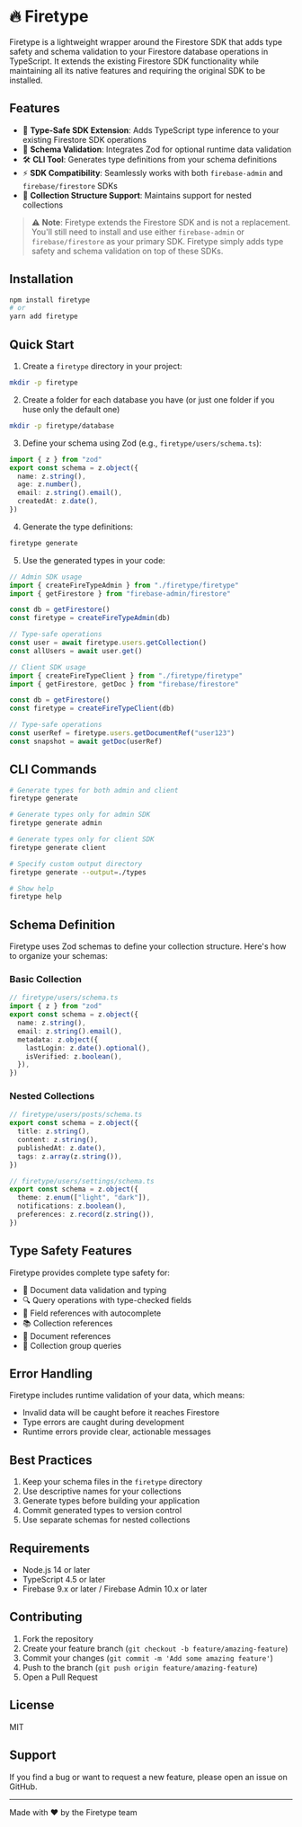 # 🔥 Firetype

Firetype is a lightweight wrapper around the Firestore SDK that adds type safety and schema validation to your Firestore database operations in TypeScript. It extends the existing Firestore SDK functionality while maintaining all its native features and requiring the original SDK to be installed.

## Features

- 🎯 **Type-Safe SDK Extension**: Adds TypeScript type inference to your existing Firestore SDK operations
- 🔄 **Schema Validation**: Integrates Zod for optional runtime data validation
- 🛠️ **CLI Tool**: Generates type definitions from your schema definitions
- ⚡ **SDK Compatibility**: Seamlessly works with both `firebase-admin` and `firebase/firestore` SDKs
- 📁 **Collection Structure Support**: Maintains support for nested collections

> ⚠️ **Note**: Firetype extends the Firestore SDK and is not a replacement. You'll still need to install and use either `firebase-admin` or `firebase/firestore` as your primary SDK. Firetype simply adds type safety and schema validation on top of these SDKs.

## Installation

```bash
npm install firetype
# or
yarn add firetype
```

## Quick Start

1. Create a `firetype` directory in your project:

```bash
mkdir -p firetype
```

2. Create a folder for each database you have (or just one folder if you huse only the default one)

```bash
mkdir -p firetype/database
```

3. Define your schema using Zod (e.g., `firetype/users/schema.ts`):

```typescript
import { z } from "zod"
export const schema = z.object({
  name: z.string(),
  age: z.number(),
  email: z.string().email(),
  createdAt: z.date(),
})
```

4. Generate the type definitions:

```bash
firetype generate
```

5. Use the generated types in your code:

```typescript
// Admin SDK usage
import { createFireTypeAdmin } from "./firetype/firetype"
import { getFirestore } from "firebase-admin/firestore"

const db = getFirestore()
const firetype = createFireTypeAdmin(db)

// Type-safe operations
const user = await firetype.users.getCollection()
const allUsers = await user.get()

// Client SDK usage
import { createFireTypeClient } from "./firetype/firetype"
import { getFirestore, getDoc } from "firebase/firestore"

const db = getFirestore()
const firetype = createFireTypeClient(db)

// Type-safe operations
const userRef = firetype.users.getDocumentRef("user123")
const snapshot = await getDoc(userRef)
```

## CLI Commands

```bash
# Generate types for both admin and client
firetype generate

# Generate types only for admin SDK
firetype generate admin

# Generate types only for client SDK
firetype generate client

# Specify custom output directory
firetype generate --output=./types

# Show help
firetype help
```

## Schema Definition

Firetype uses Zod schemas to define your collection structure. Here's how to organize your schemas:

### Basic Collection

```typescript
// firetype/users/schema.ts
import { z } from "zod"
export const schema = z.object({
  name: z.string(),
  email: z.string().email(),
  metadata: z.object({
    lastLogin: z.date().optional(),
    isVerified: z.boolean(),
  }),
})
```

### Nested Collections

```typescript
// firetype/users/posts/schema.ts
export const schema = z.object({
  title: z.string(),
  content: z.string(),
  publishedAt: z.date(),
  tags: z.array(z.string()),
})

// firetype/users/settings/schema.ts
export const schema = z.object({
  theme: z.enum(["light", "dark"]),
  notifications: z.boolean(),
  preferences: z.record(z.string()),
})
```

## Type Safety Features

Firetype provides complete type safety for:

- 📝 Document data validation and typing
- 🔍 Query operations with type-checked fields
- 🎯 Field references with autocomplete
- 📚 Collection references
- 📄 Document references
- 🔎 Collection group queries

## Error Handling

Firetype includes runtime validation of your data, which means:

- Invalid data will be caught before it reaches Firestore
- Type errors are caught during development
- Runtime errors provide clear, actionable messages

## Best Practices

1. Keep your schema files in the `firetype` directory
2. Use descriptive names for your collections
3. Generate types before building your application
4. Commit generated types to version control
5. Use separate schemas for nested collections

## Requirements

- Node.js 14 or later
- TypeScript 4.5 or later
- Firebase 9.x or later / Firebase Admin 10.x or later

## Contributing

1. Fork the repository
2. Create your feature branch (`git checkout -b feature/amazing-feature`)
3. Commit your changes (`git commit -m 'Add some amazing feature'`)
4. Push to the branch (`git push origin feature/amazing-feature`)
5. Open a Pull Request

## License

MIT

## Support

If you find a bug or want to request a new feature, please open an issue on GitHub.

---

Made with ❤️ by the Firetype team
